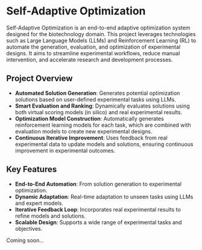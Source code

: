 # Self-Adaptive Optimization

Self-Adaptive Optimization is an end-to-end adaptive optimization system designed for the biotechnology domain. This project leverages technologies such as Large Language Models (LLMs) and Reinforcement Learning (RL) to automate the generation, evaluation, and optimization of experimental designs. It aims to streamline experimental workflows, reduce manual intervention, and accelerate research and development processes.

## Project Overview

- **Automated Solution Generation**: Generates potential optimization solutions based on user-defined experimental tasks using LLMs.
- **Smart Evaluation and Ranking**: Dynamically evaluates solutions using both virtual scoring models (in silico) and real experimental results.
- **Optimization Model Construction**: Automatically generates reinforcement learning models for each task, which are combined with evaluation models to create new experimental designs.
- **Continuous Iterative Improvement**: Uses feedback from real experimental data to update models and solutions, ensuring continuous improvement in experimental outcomes.

## Key Features

- **End-to-End Automation**: From solution generation to experimental optimization.
- **Dynamic Adaptation**: Real-time adaptation to unseen tasks using LLMs and expert models.
- **Iterative Feedback Loop**: Incorporates real experimental results to refine models and solutions.
- **Scalable Design**: Supports a wide range of experimental tasks and objectives.


Coming soon...
